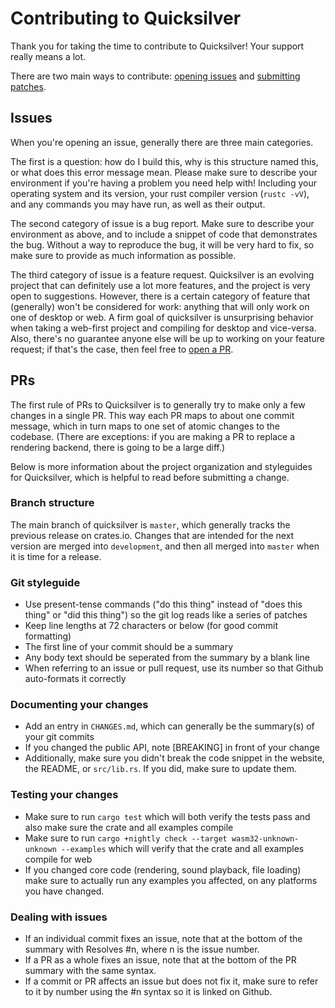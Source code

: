 # Contributing to Quicksilver

Thank you for taking the time to contribute to Quicksilver! Your support really means a lot.

There are two main ways to contribute: [opening issues](#issues) and [submitting patches](#prs).

## Issues

When you're opening an issue, generally there are three main categories.

The first is a question: how do I build this, why is this structure named this, or what does this error message mean.
Please make sure to describe your environment if you're having a problem you need help with!
Including your operating system and its version, your rust compiler version (`rustc -vV`), and any commands you may have run, as well as their output.

The second category of issue is a bug report.
Make sure to describe your environment as above, and to include a snippet of code that demonstrates the bug.
Without a way to reproduce the bug, it will be very hard to fix, so make sure to provide as much information as possible.

The third category of issue is a feature request.
Quicksilver is an evolving project that can definitely use a lot more features, and the project is very open to suggestions.
However, there is a certain category of feature that (generally) won't be considered for work: anything that will only work on one of desktop or web.
A firm goal of quicksilver is unsurprising behavior when taking a web-first project and compiling for desktop and vice-versa.
Also, there's no guarantee anyone else will be up to working on your feature request; if that's the case, then feel free to [open a PR](#prs).


## PRs

The first rule of PRs to Quicksilver is to generally try to make only a few changes in a single PR.
This way each PR maps to about one commit message, which in turn maps to one set of atomic changes to the codebase.
(There are exceptions: if you are making a PR to replace a rendering backend, there is going to be a large diff.)

Below is more information about the project organization and styleguides for Quicksilver, which is helpful to read before submitting a change.

### Branch structure

The main branch of quicksilver is `master`, which generally tracks the previous release on crates.io. Changes that are intended for the next version
are merged into `development`, and then all merged into `master` when it is time for a release.

### Git styleguide

- Use present-tense commands ("do this thing" instead of "does this thing" or "did this thing") so the git log reads like a series of patches
- Keep line lengths at 72 characters or below (for good commit formatting)
- The first line of your commit should be a summary
- Any body text should be seperated from the summary by a blank line
- When referring to an issue or pull request, use its number so that Github auto-formats it correctly

### Documenting your changes

- Add an entry in `CHANGES.md`, which can generally be the summary(s) of your git commits
- If you changed the public API, note [BREAKING] in front of your change
- Additionally, make sure you didn't break the code snippet in the website, the README, or `src/lib.rs`. If you did, make sure to update them.

### Testing your changes

- Make sure to run `cargo test` which will both verify the tests pass and also make sure the crate and all examples compile
- Make sure to run `cargo +nightly check --target wasm32-unknown-unknown --examples` which will verify that the crate and all examples compile for web
- If you changed core code (rendering, sound playback, file loading) make sure to actually run any examples you affected,
on any platforms you have changed.

### Dealing with issues

- If an individual commit fixes an issue, note that at the bottom of the summary with Resolves #n, where n is the issue number.
- If a PR as a whole fixes an issue, note that at the bottom of the PR summary with the same syntax.
- If a commit or PR affects an issue but does not fix it, make sure to refer to it by number using the #n syntax so it is linked on Github.
